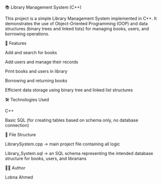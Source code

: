 📚 Library Management System (C++)

This project is a simple Library Management System implemented in C++.
It demonstrates the use of Object-Oriented Programming (OOP) and data structures (binary trees and linked lists) for managing books, users, and borrowing operations.

🚀 Features

Add and search for books

Add users and manage their records

Print books and users in library

Borrowing and returning books

Efficient data storage using binary tree and linked list structures

🛠️ Technologies Used

C++

Basic SQL (for creating tables based on schema only, no database connection)

📂 File Structure

LibrarySystem.cpp → main project file containing all logic

Library_System.sql → an SQL schema representing the intended database structure for books, users, and librarians 

👩‍💻 Author

Lobna Ahmed
